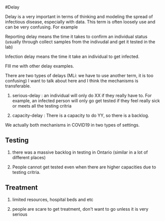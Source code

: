 #Delay 

Delay is a very important in terms of thinking and modeling the spread of infectious disease, especially with data. This term is often loosely use and can be very confusing. For example

Reporting delay means the time it takes to confirm an individual status (usually through collect samples from the indivudal and get it tested in the lab)

Infection delay means the time it take an individual to get infected.

FIll me with other delay examples.

There are two types of delays (MLi: we have to use another term, it is too confusing) I want to talk about here and I think the mechanisms is transferable.  

1. serious-delay : an individual will only do XX if they really have to. For example, an infected person will only go get tested if they feel really sick or meets all the testing critria 

2. capacity-delay : There is a capacity to do YY, so there is a backlog.

We actually both mechanisms in COVID19 in two types of settings. 

## Testing 
1. there was a massive backlog in testing in Ontario (similar in a lot of different places)

2. People cannot get tested even when there are higher capacities due to testing critria.

## Treatment
1. limited resources, hospital beds and etc

2. people are scare to get treatment, don't want to go unless it is very serious






